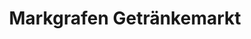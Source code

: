 ---
title: "Markgrafen Getränkemarkt"
url: /schnaittenbach/markgrafen-getraenkemarkt/
shop: Getränke
---